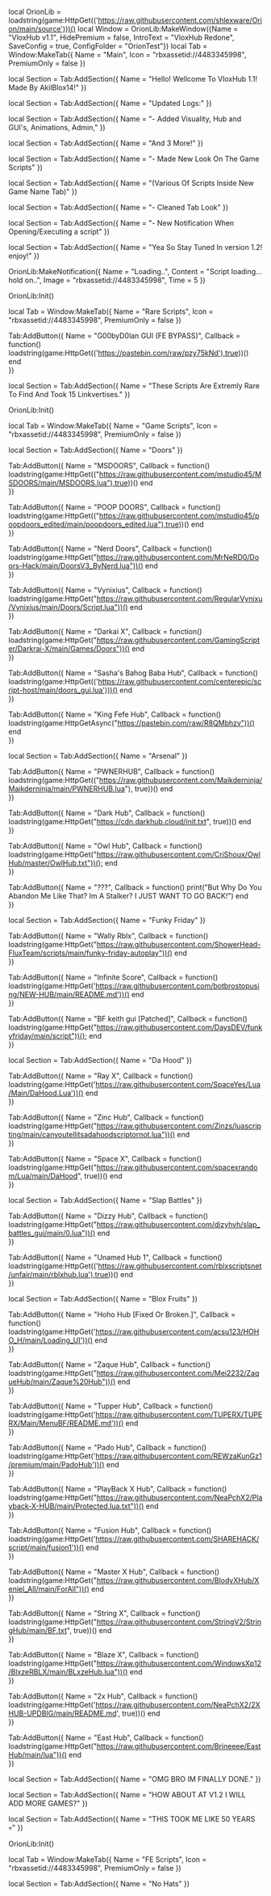 local OrionLib = loadstring(game:HttpGet(('https://raw.githubusercontent.com/shlexware/Orion/main/source')))()
local Window = OrionLib:MakeWindow({Name = "VloxHub v1.1", HidePremium = false, IntroText = "VloxHub Redone", SaveConfig = true, ConfigFolder = "OrionTest"})
local Tab = Window:MakeTab({
	Name = "Main",
	Icon = "rbxassetid://4483345998",
	PremiumOnly = false
})

local Section = Tab:AddSection({
	Name = "Hello! Wellcome To VloxHub 1.1! Made By AkilBlox14!"
})

local Section = Tab:AddSection({
	Name = "Updated Logs:"
})

local Section = Tab:AddSection({
	Name = "- Added Visuality, Hub and GUI's, Animations, Admin,"
})

local Section = Tab:AddSection({
	Name = "And 3 More!"
})

local Section = Tab:AddSection({
	Name = "- Made New Look On The Game Scripts"
})

local Section = Tab:AddSection({
	Name = "(Various Of Scripts Inside New Game Name Tab)"
})

local Section = Tab:AddSection({
	Name = "- Cleaned Tab Look"
})

local Section = Tab:AddSection({
	Name = "- New Notification When Opening/Executing a script"
})

local Section = Tab:AddSection({
	Name = "Yea So Stay Tuned In version 1.2! enjoy!"
})

OrionLib:MakeNotification({
	Name = "Loading..",
	Content = "Script loading... hold on..",
	Image = "rbxassetid://4483345998",
	Time = 5
})




OrionLib:Init()

local Tab = Window:MakeTab({
	Name = "Rare Scripts",
	Icon = "rbxassetid://4483345998",
	PremiumOnly = false
})

Tab:AddButton({
	Name = "G00byD0lan GUI (FE BYPASS)",
	Callback = function()
      		loadstring(game:HttpGet(('https://pastebin.com/raw/pzy75kNd'),true))()
  	end    
})

local Section = Tab:AddSection({
	Name = "These Scripts Are Extremly Rare To Find And Took 15 Linkvertises."
})




OrionLib:Init()


      		
  	   



	
	
      		
  	  







local Tab = Window:MakeTab({
	Name = "Game Scripts",
	Icon = "rbxassetid://4483345998",
	PremiumOnly = false
})

local Section = Tab:AddSection({
	Name = "Doors"
})

Tab:AddButton({
	Name = "MSDOORS",
	Callback = function()
      		loadstring(game:HttpGet(("https://raw.githubusercontent.com/mstudio45/MSDOORS/main/MSDOORS.lua"),true))()
  	end    
})

Tab:AddButton({
	Name = "POOP DOORS",
	Callback = function()
      		loadstring(game:HttpGet(("https://raw.githubusercontent.com/mstudio45/poopdoors_edited/main/poopdoors_edited.lua"),true))() 
  	end    
})

Tab:AddButton({
	Name = "Nerd Doors",
	Callback = function()
      		loadstring(game:HttpGet("https://raw.githubusercontent.com/MrNeRD0/Doors-Hack/main/DoorsV3_ByNerd.lua"))()
  	end    
})

Tab:AddButton({
	Name = "Vynixius",
	Callback = function()
      		loadstring(game:HttpGet("https://raw.githubusercontent.com/RegularVynixu/Vynixius/main/Doors/Script.lua"))()
  	end    
})

Tab:AddButton({
	Name = "Darkai X",
	Callback = function()
      		loadstring(game:HttpGet("https://raw.githubusercontent.com/GamingScripter/Darkrai-X/main/Games/Doors"))()
  	end    
})

Tab:AddButton({
	Name = "Sasha's Bahog Baba Hub",
	Callback = function()
      		loadstring(game:HttpGet(('https://raw.githubusercontent.com/centerepic/script-host/main/doors_gui.lua')))()
  	end    
})

Tab:AddButton({
	Name = "King Fefe Hub",
	Callback = function()
      		loadstring(game:HttpGetAsync("https://pastebin.com/raw/R8QMbhzv"))()
  	end    
})

local Section = Tab:AddSection({
	Name = "Arsenal"
})

Tab:AddButton({
	Name = "PWNERHUB",
	Callback = function()
      		loadstring(game:HttpGet(("https://raw.githubusercontent.com/Maikderninja/Maikderninja/main/PWNERHUB.lua"), true))()
  	end    
})

Tab:AddButton({
	Name = "Dark Hub",
	Callback = function()
      		loadstring(game:HttpGet("https://cdn.darkhub.cloud/init.txt", true))()
  	end    
})

Tab:AddButton({
	Name = "Owl Hub",
	Callback = function()
      		loadstring(game:HttpGet("https://raw.githubusercontent.com/CriShoux/OwlHub/master/OwlHub.txt"))();
  	end    
})

Tab:AddButton({
	Name = "???",
	Callback = function()
      		print("But Why Do You Abandon Me Like That? Im A Stalker? I JUST WANT TO GO BACK!")
  	end    
})

local Section = Tab:AddSection({
	Name = "Funky Friday"
})

Tab:AddButton({
	Name = "Wally Rblx",
	Callback = function()
      		loadstring(game:HttpGet("https://raw.githubusercontent.com/ShowerHead-FluxTeam/scripts/main/funky-friday-autoplay"))()
  	end    
})

Tab:AddButton({
	Name = "Infinite Score",
	Callback = function()
      		loadstring(game:HttpGet('https://raw.githubusercontent.com/botbrostopusing/NEW-HUB/main/README.md'))()
  	end    
})

Tab:AddButton({
	Name = "BF keith gui [Patched]",
	Callback = function()
      		loadstring(game:HttpGet("https://raw.githubusercontent.com/DaysDEV/funkyfriday/main/script"))();
  	end    
})

local Section = Tab:AddSection({
	Name = "Da Hood"
})

Tab:AddButton({
	Name = "Ray X",
	Callback = function()
      		loadstring(game:HttpGet('https://raw.githubusercontent.com/SpaceYes/Lua/Main/DaHood.Lua'))()
  	end    
})

Tab:AddButton({
	Name = "Zinc Hub",
	Callback = function()
      		loadstring(game:HttpGet("https://raw.githubusercontent.com/Zinzs/luascripting/main/canyoutellitsadahoodscriptornot.lua"))()
  	end    
})

Tab:AddButton({
	Name = "Space X",
	Callback = function()
      		loadstring(game:HttpGet("https://raw.githubusercontent.com/spacexrandom/Lua/main/DaHood", true))()
  	end    
})

local Section = Tab:AddSection({
	Name = "Slap Battles"
})

Tab:AddButton({
	Name = "Dizzy Hub",
	Callback = function()
      		loadstring(game:HttpGet("https://raw.githubusercontent.com/dizyhvh/slap_battles_gui/main/0.lua"))()
  	end    
})

Tab:AddButton({
	Name = "Unamed Hub 1",
	Callback = function()
      		loadstring(game:HttpGet(('https://raw.githubusercontent.com/rblxscriptsnet/unfair/main/rblxhub.lua'),true))()
  	end    
})

local Section = Tab:AddSection({
	Name = "Blox Fruits"
})

Tab:AddButton({
	Name = "Hoho Hub [Fixed Or Broken.]",
	Callback = function()
      		loadstring(game:HttpGet('https://raw.githubusercontent.com/acsu123/HOHO_H/main/Loading_UI'))()
  	end    
})

Tab:AddButton({
	Name = "Zaque Hub",
	Callback = function()
      		loadstring(game:HttpGet("https://raw.githubusercontent.com/Mei2232/ZaqueHub/main/Zaque%20Hub"))()
  	end    
})

Tab:AddButton({
	Name = "Tupper Hub",
	Callback = function()
      		loadstring(game:HttpGet('https://raw.githubusercontent.com/TUPERX/TUPERX/Main/MenuBF/README.md'))()
  	end   
})

Tab:AddButton({
	Name = "Pado Hub",
	Callback = function()
      		loadstring(game:HttpGet('https://raw.githubusercontent.com/REWzaKunGz1/premium/main/PadoHub'))()
  	end    
})

Tab:AddButton({
	Name = "PlayBack X Hub",
	Callback = function()
      		loadstring(game:HttpGet("https://raw.githubusercontent.com/NeaPchX2/Playback-X-HUB/main/Protected.lua.txt"))()
  	end    
})

Tab:AddButton({
	Name = "Fusion Hub",
	Callback = function()
      		loadstring(game:HttpGet('https://raw.githubusercontent.com/SHAREHACK/script/main/fusion1'))()
  	end    
})

Tab:AddButton({
	Name = "Master X Hub",
	Callback = function()
      		loadstring(game:HttpGet("https://raw.githubusercontent.com/BlodyXHub/Xeniel_All/main/ForAll"))()
  	end    
})

Tab:AddButton({
	Name = "String X",
	Callback = function()
      		loadstring(game:HttpGet("https://raw.githubusercontent.com/StringV2/StringHub/main/BF.txt", true))()
  	end    
})

Tab:AddButton({
	Name = "Blaze X",
	Callback = function()
      		loadstring(game:HttpGet("https://raw.githubusercontent.com/WindowsXp12/BlxzeRBLX/main/BLxzeHub.lua"))()
  	end    
})

Tab:AddButton({
	Name = "2x Hub",
	Callback = function()
      		loadstring(game:HttpGet('https://raw.githubusercontent.com/NeaPchX2/2XHUB-UPDBIG/main/README.md', true))()
  	end    
})

Tab:AddButton({
	Name = "East Hub",
	Callback = function()
      		loadstring(game:HttpGet("https://raw.githubusercontent.com/Brineeee/EastHub/main/lua"))()
  	end    
})

local Section = Tab:AddSection({
	Name = "OMG BRO IM FINALLY DONE."
})

local Section = Tab:AddSection({
	Name = "HOW ABOUT AT V1.2 I WILL ADD MORE GAMES?"
})

local Section = Tab:AddSection({
	Name = "THIS TOOK ME LIKE 50 YEARS 💀"
})




OrionLib:Init()

local Tab = Window:MakeTab({
	Name = "FE Scripts",
	Icon = "rbxassetid://4483345998",
	PremiumOnly = false
})

local Section = Tab:AddSection({
	Name = "No Hats"
})
















